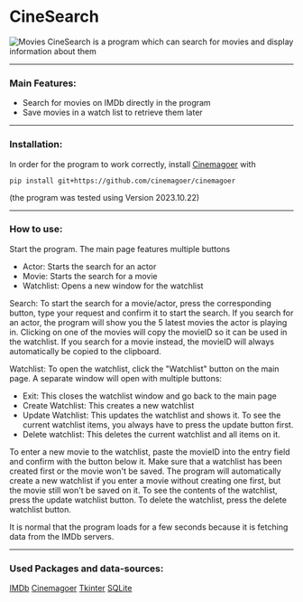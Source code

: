 # CineSearch
![Movies](https://miro.medium.com/v2/resize:fit:1132/1*8y9sCjaxFmAzEiVEzw3YoQ.jpeg)
CineSearch is a program which can search for movies and display information about them

---
### Main Features:
- Search for movies on IMDb directly in the program
- Save movies in a watch list to retrieve them later

---
### Installation:
In order for the program to work correctly, install [Cinemagoer](https://github.com/cinemagoer/cinemagoer) with
````
pip install git+https://github.com/cinemagoer/cinemagoer
````
(the program was tested using Version 2023.10.22)





---
### How to use:
Start the program. The main page features multiple buttons
- Actor: Starts the search for an actor
- Movie: Starts the search for a movie
- Watchlist: Opens a new window for the watchlist

Search:
To start the search for a movie/actor, press the corresponding button, type your request and confirm it to start the search. 
If you search for an actor, the program will show you the 5 latest movies the actor is playing in. Clicking on one of the movies will copy the movieID so it can be used in the watchlist. If you search for a movie instead, the movieID will always automatically be copied to the clipboard. 

Watchlist:
To open the watchlist, click the "Watchlist" button on the main page.
A separate window will open with multiple buttons:
- Exit: This closes the watchlist window and go back to the main page
- Create Watchlist: This creates a new watchlist
- Update Watchlist: This updates the watchlist and shows it. To see the current watchlist items, you always have to press the update button first.
- Delete watchlist: This deletes the current watchlist and all items on it. 

To enter a new movie to the watchlist, paste the movieID into the entry field and confirm with the button below it. Make sure that a watchlist has been created first or the movie won't be saved. The program will automatically create a new watchlist if you enter a movie without creating one first, but the movie still won't be saved on it. To see the contents of the watchlist, press the update watchlist button. To delete the watchlist, press the delete watchlist button.

It is normal that the program loads for a few seconds because it is fetching data from the IMDb servers.

---
### Used Packages and data-sources:
[IMDb](https://www.imdb.com/)
[Cinemagoer](https://github.com/cinemagoer/cinemagoer)
[Tkinter](https://docs.python.org/3/library/tkinter.html)
[SQLite](https://www.sqlite.org/)
